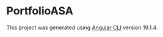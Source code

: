 # PortfolioASA

This project was generated using [Angular CLI](https://github.com/angular/angular-cli) version 19.1.4.
